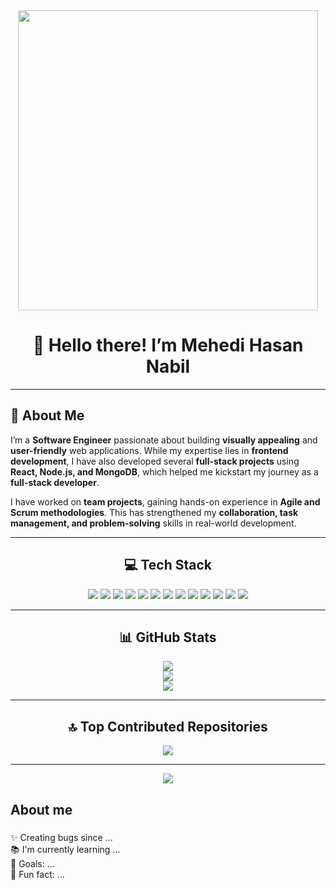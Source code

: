 <div align="center">
  <img height="480" src="https://i.postimg.cc/9fxGBDXh/Blue-Minimalist-Personal-Branding-Youtube-Banner-1.png" />
</div>

<h1 align="center">👋 Hello there! I’m Mehedi Hasan Nabil</h1>

---

## 🚀 About Me

I’m a **Software Engineer** passionate about building **visually appealing** and **user-friendly** web applications. While my expertise lies in **frontend development**, I have also developed several **full-stack projects** using **React, Node.js, and MongoDB**, which helped me kickstart my journey as a **full-stack developer**.

I have worked on **team projects**, gaining hands-on experience in **Agile and Scrum methodologies**. This has strengthened my **collaboration, task management, and problem-solving** skills in real-world development.

---

<h2 align="center">💻 Tech Stack</h2>
<p align="center">
  <img src="https://img.shields.io/badge/c-%2300599C.svg?style=for-the-badge&logo=c&logoColor=white"/>
  <img src="https://img.shields.io/badge/javascript-%23323330.svg?style=for-the-badge&logo=javascript&logoColor=%23F7DF1E"/>
  <img src="https://img.shields.io/badge/python-3670A0?style=for-the-badge&logo=python&logoColor=ffdd54"/>
  <img src="https://img.shields.io/badge/express.js-%23404d59.svg?style=for-the-badge&logo=express&logoColor=%2361DAFB"/>
  <img src="https://img.shields.io/badge/node.js-6DA55F?style=for-the-badge&logo=node.js&logoColor=white"/>
  <img src="https://img.shields.io/badge/JWT-black?style=for-the-badge&logo=JSON%20web%20tokens"/>
  <img src="https://img.shields.io/badge/react-%2320232a.svg?style=for-the-badge&logo=react&logoColor=%2361DAFB"/>
  <img src="https://img.shields.io/badge/React%20Hook%20Form-%23EC5990.svg?style=for-the-badge&logo=reacthookform&logoColor=white"/>
  <img src="https://img.shields.io/badge/tailwindcss-%2338B2AC.svg?style=for-the-badge&logo=tailwind-css&logoColor=white"/>
  <img src="https://img.shields.io/badge/MongoDB-%234ea94b.svg?style=for-the-badge&logo=mongodb&logoColor=white"/>
  <img src="https://img.shields.io/badge/pandas-%23150458.svg?style=for-the-badge&logo=pandas&logoColor=white"/>
  <img src="https://img.shields.io/badge/Matplotlib-%23ffffff.svg?style=for-the-badge&logo=Matplotlib&logoColor=black"/>
  <img src="https://img.shields.io/badge/numpy-%23013243.svg?style=for-the-badge&logo=numpy&logoColor=white"/>
</p>

---

<h2 align="center">📊 GitHub Stats</h2>

<p align="center">
  <img src="https://github-readme-stats.vercel.app/api?username=mehediNabil24&theme=dark&hide_border=false&include_all_commits=false&count_private=false"/><br/>
  <img src="https://nirzak-streak-stats.vercel.app/?user=mehediNabil24&theme=dark&hide_border=false"/><br/>
  <img src="https://github-readme-stats.vercel.app/api/top-langs/?username=mehediNabil24&theme=dark&hide_border=false&include_all_commits=false&count_private=false&layout=compact"/>
</p>

---

<h2 align="center">🔝 Top Contributed Repositories</h2>
<p align="center">
  <img src="https://github-contributor-stats.vercel.app/api?username=mehediNabil24&limit=5&theme=dark&combine_all_yearly_contributions=true"/>
</p>

---

<p align="center">
  <a href="https://visitcount.itsvg.in">
    <img src="https://visitcount.itsvg.in/api?id=mehediNabil24&icon=0&color=0"/>
  </a>
</p>

<!-- Proudly created with GPRM ( https://gprm.itsvg.in ) -->


<h2 align="left">About me</h2>

###

<p align="left">✨ Creating bugs since ...<br>📚 I'm currently learning ...<br>🎯 Goals: ...<br>🎲 Fun fact: ...</p>

###


